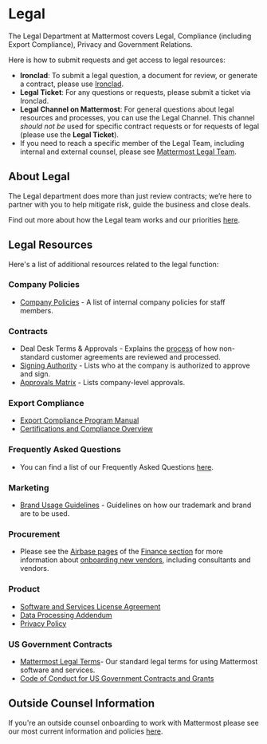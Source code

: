 # Legal

The Legal Department at Mattermost covers Legal, Compliance (including Export Compliance), Privacy and Government Relations.

Here is how to submit requests and get access to legal resources:

- **Ironclad**: To submit a legal question, a document for review, or generate a contract, please use [Ironclad](https://handbook.mattermost.com/operations/legal/ironclad-basics).
- **Legal Ticket**: For any questions or requests, please submit a ticket via Ironclad.
- **Legal Channel on Mattermost**:  For general questions about legal resources and processes, you can use the Legal Channel.  This channel _should not be_ used for specific contract requests or for requests of legal (please use the **Legal Ticket**).
- If you need to reach a specific member of the Legal Team, including internal and external counsel, please see [Mattermost Legal Team](https://docs.google.com/document/d/17ILLErliJoTxYRnh04yfCGlsQ15rhkYEki3KIJO-gdE/edit?usp=sharing).

## About Legal

The Legal department does more than just review contracts; we’re here to partner with you to help mitigate risk, guide the business and close deals.

Find out more about how the Legal team works and our priorities [here](https://docs.google.com/document/d/137iBJgp67exkRyM4EjDfTPNihBpN1FSL_64XxkY3DUQ/edit?usp=sharing).

## Legal Resources

Here's a list of additional resources related to the legal function:

### Company Policies

* [Company Policies](https://handbook.mattermost.com/operations/security/policies) - A list of internal company policies for staff members.

### Contracts

* Deal Desk Terms & Approvals - Explains the [process](https://docs.google.com/spreadsheets/d/1PGnNmQ-p8Ci0u6pU5Fch94pMpZ_Li5itxLx7IcduiM8/edit#gid=2069137983) of how non-standard customer agreements are reviewed and processed.
* [Signing Authority](https://handbook.mattermost.com/operations/operations/company-processes/company-agreements#who-can-sign-on-behalf-of-the-company) - Lists who at the company is authorized to approve and sign.
* [Approvals Matrix](https://docs.google.com/spreadsheets/d/1fDIMiO0uydB_1zCUxZ4sGfSnBJ0P_49zbeQGgTqbYPI/edit#gid=1731392656) - Lists company-level approvals.

### Export Compliance

* [Export Compliance Program Manual](https://docs.google.com/document/d/1ZrUsJ2lztvavNTi_oSrejTkL0naJ9dfF/edit)
* [Certifications and Compliance Overview](https://docs.mattermost.com/about/certifications-and-compliance.html)

### Frequently Asked Questions

* You can find a list of our Frequently Asked Questions [here](https://docs.google.com/document/d/1l5hh7oaX2GOnst9KBv7eISfswbCwm2qo800FgsHKVw4/edit?usp=sharing).

### Marketing

* [Brand Usage Guidelines](https://handbook.mattermost.com/operations/operations/company-processes/publishing/publishing-guidelines/brand-and-visual-design-guidelines) - Guidelines on how our trademark and brand are to be used.

### Procurement

* Please see the [Airbase pages](https://handbook.mattermost.com/operations/finance/airbase) of the [Finance section](https://handbook.mattermost.com/operations/finance) for more information about [onboarding new vendors](https://handbook.mattermost.com/operations/finance/airbase/vendor-portal-guide), including consultants and vendors.

### Product

* [Software and Services License Agreement](https://mattermost.com/software-services-license-agreement/)
* [Data Processing Addendum](https://mattermost.com/data-processing-addendum/)
* [Privacy Policy](https://mattermost.com/privacy-policy/)

### US Government Contracts

* [Mattermost Legal Terms](https://mattermost.com/terms-of-use/)- Our standard legal terms for using Mattermost software and services.
* [Code of Conduct for US Government Contracts and Grants](https://docs.google.com/document/d/1JGd-CYhsw5t3vWfO8SeZJEwsGCVLPj1n/edit?usp=sharing&ouid=113991105607318091949&rtpof=true&sd=true)

## Outside Counsel Information

If you're an outside counsel onboarding to work with Mattermost please see our most current information and policies [here](https://docs.google.com/document/d/1oYqEW06b5IVehkxnr1EXxR8MWaOChPf_C3fKLxqF7-A/edit?usp=sharing).